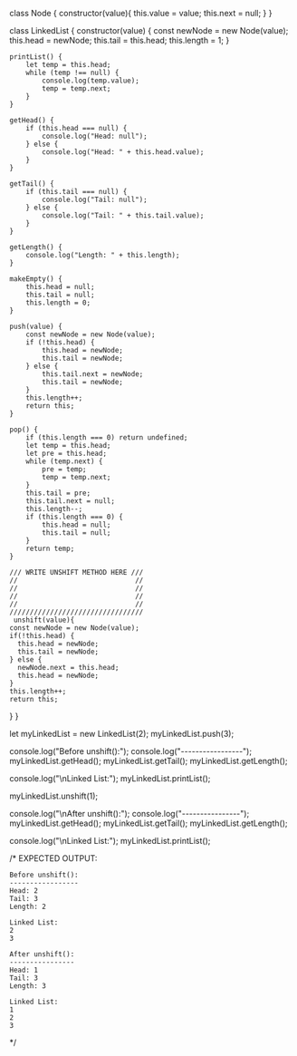 class Node {
    constructor(value){
        this.value = value;
        this.next = null;
    }
}
 
class LinkedList {
    constructor(value) {
        const newNode = new Node(value);
        this.head = newNode;
        this.tail = this.head;
        this.length = 1;
    }

    printList() {
        let temp = this.head;
        while (temp !== null) {
            console.log(temp.value);
            temp = temp.next;
        }
    }

    getHead() {
        if (this.head === null) {
            console.log("Head: null");
        } else {
            console.log("Head: " + this.head.value);
        }
    }

    getTail() {
        if (this.tail === null) {
            console.log("Tail: null");
        } else {
            console.log("Tail: " + this.tail.value);
        }
    }

    getLength() {
        console.log("Length: " + this.length);
    }

    makeEmpty() {
        this.head = null;
        this.tail = null;
        this.length = 0;
    }
 
    push(value) {
        const newNode = new Node(value);
        if (!this.head) {
            this.head = newNode;
            this.tail = newNode;
        } else {
            this.tail.next = newNode;
            this.tail = newNode;
        }
        this.length++;
        return this;
    }
 
    pop() {
        if (this.length === 0) return undefined;
        let temp = this.head;
        let pre = this.head;
        while (temp.next) {
            pre = temp;
            temp = temp.next;
        }
        this.tail = pre;
        this.tail.next = null;
        this.length--;
        if (this.length === 0) {
            this.head = null;
            this.tail = null;
        }
        return temp;
    }
 
	/// WRITE UNSHIFT METHOD HERE ///
	//                             //
	//                             //
	//                             //
	//                             //
	/////////////////////////////////
     unshift(value){
    const newNode = new Node(value);
    if(!this.head) {
      this.head = newNode;
      this.tail = newNode;
    } else {
      newNode.next = this.head;
      this.head = newNode;
    }
    this.length++;
    return this;
  }
}
 


let myLinkedList = new LinkedList(2);
myLinkedList.push(3);

console.log("Before unshift():");
console.log("-----------------");
myLinkedList.getHead();
myLinkedList.getTail();
myLinkedList.getLength();

console.log("\nLinked List:");
myLinkedList.printList();

myLinkedList.unshift(1);

console.log("\nAfter unshift():");
console.log("----------------");
myLinkedList.getHead();
myLinkedList.getTail();
myLinkedList.getLength();

console.log("\nLinked List:");
myLinkedList.printList();


/*
    EXPECTED OUTPUT:

    Before unshift():
    -----------------
    Head: 2
    Tail: 3
    Length: 2

    Linked List:
    2
    3

    After unshift():
    ----------------
    Head: 1
    Tail: 3
    Length: 3

    Linked List:
    1
    2
    3

*/


 
